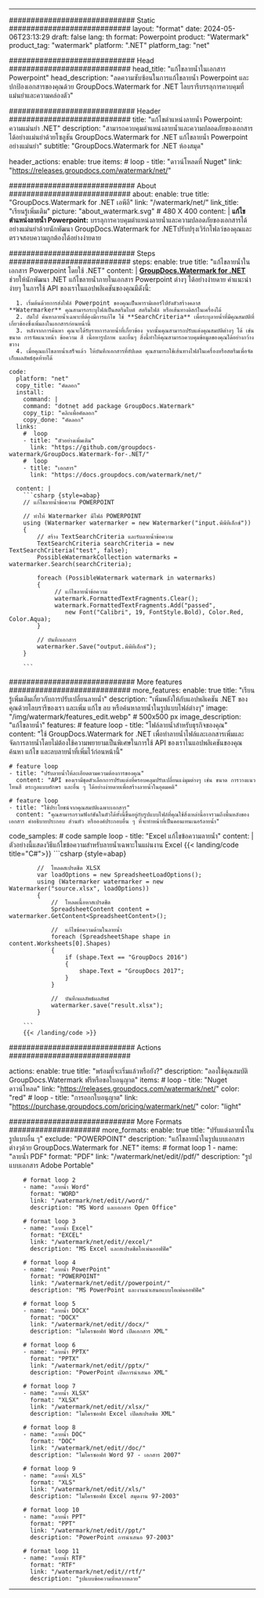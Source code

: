 
---
############################# Static ############################
layout: "format"
date:  2024-05-06T23:13:29
draft: false
lang: th
format: Powerpoint
product: "Watermark"
product_tag: "watermark"
platform: ".NET"
platform_tag: "net"

############################# Head ############################
head_title: "แก้ไขลายน้ำในเอกสาร Powerpoint"
head_description: "ลดความซับซ้อนในการแก้ไขลายน้ำ Powerpoint และปกป้องเอกสารของคุณด้วย GroupDocs.Watermark for .NET ไลบรารีบรรลุการควบคุมที่แม่นยำและความคล่องตัว"

############################# Header ############################
title: "แก้ไขตำแหน่งลายน้ำ Powerpoint: ความแม่นยำ .NET" 
description: "สามารถควบคุมตำแหน่งลายน้ำและความปลอดภัยของเอกสารได้อย่างแม่นยำด้วยโซลูชัน GroupDocs.Watermark for .NET แก้ไขลายน้ำ Powerpoint อย่างแม่นยำ"
subtitle: "GroupDocs.Watermark for .NET ห้องสมุด" 

header_actions:
  enable: true
  items:
    #  loop
    - title: "ดาวน์โหลดที่ Nuget"
      link: "https://releases.groupdocs.com/watermark/net/"
      
############################# About ############################
about:
    enable: true
    title: "GroupDocs.Watermark for .NET เอพีอี"
    link: "/watermark/net/"
    link_title: "เรียนรู้เพิ่มเติม"
    picture: "about_watermark.svg" # 480 X 400
    content: |
       **แก้ไขตำแหน่งลายน้ำ Powerpoint:** บรรลุการควบคุมตำแหน่งลายน้ำและความปลอดภัยของเอกสารได้อย่างแม่นยำด้วยนักพัฒนา GroupDocs.Watermark for .NETปรับปรุงเวิร์กโฟลว์ของคุณและตรวจสอบความถูกต้องได้อย่างง่ายดาย

############################# Steps ############################
steps:
    enable: true
    title: "แก้ไขลายน้ำในเอกสาร Powerpoint โดยใช้ .NET"
    content: |
      **[GroupDocs.Watermark for .NET](https://products.groupdocs.com/watermark/net/)** ช่วยให้นักพัฒนา .NET แก้ไขลายน้ำภายในเอกสาร Powerpoint ต่างๆ ได้อย่างง่ายดาย คำแนะนำง่ายๆ ในการใช้ API ของเราในแอปพลิเคชันของคุณมีดังนี้:
      
      1. เริ่มต้นด้วยการส่งไฟล์ Powerpoint ของคุณเป็นพารามิเตอร์ไปยังตัวสร้างคลาส **Watermarker** คุณสามารถระบุไฟล์เป็นสตรีมไบต์ สตรีมไฟล์ หรือเส้นทางดิสก์ในเครื่องได้
      2. ถัดไป ค้นหาลายน้ำเฉพาะที่ต้องมีการแก้ไข ใช้ **SearchCriteria** เพื่อระบุลายน้ำที่มีคุณสมบัติที่เกี่ยวข้องซึ่งเพิ่มลงในเอกสารก่อนหน้านี้
      3. หลังจากการค้นหา คุณจะได้รับรายการลายน้ำที่เกี่ยวข้อง จากนั้นคุณสามารถปรับแต่งคุณสมบัติต่างๆ ได้ เช่น ขนาด การจัดแนวหน้า ข้อความ สี เนื้อหารูปภาพ และอื่นๆ สิ่งนี้ทำให้คุณสามารถควบคุมข้อมูลของคุณได้อย่างกว้างขวาง
      4. เมื่อคุณแก้ไขลายน้ำเสร็จแล้ว ให้บันทึกเอกสารที่อัปเดต คุณสามารถใช้เส้นทางไฟล์ในเครื่องหรือสตรีมเพื่อจัดเก็บผลลัพธ์สุดท้ายได้
   
    code:
      platform: "net"
      copy_title: "คัดลอก"
      install:
        command: |
        command: "dotnet add package GroupDocs.Watermark"
        copy_tip: "คลิกเพื่อคัดลอก"
        copy_done: "คัดลอก"
      links:
        #  loop
        - title: "ตัวอย่างเพิ่มเติม"
          link: "https://github.com/groupdocs-watermark/GroupDocs.Watermark-for-.NET/"
        #  loop
        - title: "เอกสาร"
          link: "https://docs.groupdocs.com/watermark/net/"
          
      content: |
        ```csharp {style=abap}
        // แก้ไขลายน้ำข้อความ POWERPOINT

        // ทำให้ Watermarker มีไฟล์ POWERPOINT
        using (Watermarker watermarker = new Watermarker("input.พีพีทีเอ็กซ์"))
        {
            // สร้าง TextSearchCriteria และรับลายน้ำข้อความ
            TextSearchCriteria searchCriteria = new TextSearchCriteria("test", false);
            PossibleWatermarkCollection watermarks = watermarker.Search(searchCriteria);

            foreach (PossibleWatermark watermark in watermarks)
            {
                 // แก้ไขลายน้ำข้อความ
                 watermark.FormattedTextFragments.Clear();
                 watermark.FormattedTextFragments.Add("passed", 
                    new Font("Calibri", 19, FontStyle.Bold), Color.Red, Color.Aqua);
            }

            // บันทึกเอกสาร
            watermarker.Save("output.พีพีทีเอ็กซ์");
        }
        
        ```            

############################# More features ############################
more_features:
  enable: true
  title: "เรียนรู้เพิ่มเติมเกี่ยวกับการปรับเปลี่ยนลายน้ำ"
  description: "เพิ่มพลังให้กับแอปพลิเคชัน .NET ของคุณด้วยไลบรารีของเรา และเพิ่ม แก้ไข ลบ หรือค้นหาลายน้ำในรูปแบบไฟล์ต่างๆ"
  image: "/img/watermark/features_edit.webp" # 500x500 px
  image_description: "แก้ไขลายน้ำ"
  features:
    # feature loop
    - title: "ไฟล์ลายน้ำสำหรับธุรกิจของคุณ"
      content: "ใช้ GroupDocs.Watermark for .NET เพื่อทำลายน้ำไฟล์และเอกสารเพิ่มและจัดการลายน้ำโดยไม่ต้องใช้ความพยายามเป็นพิเศษในการใช้ API ของเราในแอปพลิเคชันของคุณค้นหา แก้ไข และลบลายน้ำที่เพิ่มไว้ก่อนหน้านี้"

    # feature loop
    - title: "ปรับลายน้ำให้ละเอียดตามความต้องการของคุณ"
      content: "API ของเรามีชุดตัวเลือกการปรับแต่งที่ครอบคลุมปรับเปลี่ยนแง่มุมต่างๆ เช่น ขนาด การวางแนวโทนสี ตระกูลแบบอักษร และอื่น ๆ ได้อย่างง่ายดายเพื่อสร้างลายน้ำในอุดมคติ"

    # feature loop
    - title: "ใช้ประโยชน์จากคุณสมบัติเฉพาะเอกสาร"
      content: "คุณสามารถรวมฟังก์ชันในตัวได้ทั้งนี้ขึ้นอยู่กับรูปแบบไฟล์ที่คุณใช้สิ่งเหล่านี้อาจรวมถึงพื้นหลังของเอกสาร คำอธิบายประกอบ ส่วนหัว หรือองค์ประกอบอื่น ๆ ที่จะทำหน้าที่เป็นคอนเทนเนอร์ลายน้ำ"
      
  code_samples:
    # code sample loop
    - title: "Excel แก้ไขข้อความลายน้ำ"
      content: |
        ตัวอย่างนี้แสดงวิธีแก้ไขข้อความสำหรับลายน้ำเฉพาะในแผ่นงาน Excel
        {{< landing/code title="C#">}}
        ```csharp {style=abap}
        
            //  โหลดสเปรดชีต XLSX
            var loadOptions = new SpreadsheetLoadOptions();
            using (Watermarker watermarker = new Watermarker("source.xlsx", loadOptions))
            {
                //  โหลดเนื้อหาสเปรดชีต
                SpreadsheetContent content = watermarker.GetContent<SpreadsheetContent>();

                //  แก้ไขข้อความด้านในลายน้ำ
                foreach (SpreadsheetShape shape in content.Worksheets[0].Shapes)
                {
                    if (shape.Text == "GroupDocs 2016")
                    {
                        shape.Text = "GroupDocs 2017";
                    }
                }

                //  บันทึกผลลัพธ์ผลลัพธ์
                watermarker.save("result.xlsx");
            }

        ```
        {{< /landing/code >}}


############################# Actions ############################

actions:
  enable: true
  title: "พร้อมที่จะเริ่มแล้วหรือยัง?"
  description: "ลองใช้คุณสมบัติ GroupDocs.Watermark ฟรีหรือขอใบอนุญาต"
  items:
    #  loop
    - title: "Nuget ดาวน์โหลด"
      link: "https://releases.groupdocs.com/watermark/net/"
      color: "red"
        #  loop
    - title: "การออกใบอนุญาต"
      link: "https://purchase.groupdocs.com/pricing/watermark/net/"
      color: "light"


############################# More Formats #####################
more_formats:
    enable: true
    title: "ปรับแต่งลายน้ำในรูปแบบอื่น ๆ"
    exclude: "POWERPOINT"
    description: "แก้ไขลายน้ำในรูปแบบเอกสารต่างๆด้วย GroupDocs.Watermark for .NET"
    items: 
        # format loop 1
        - name: "ลายน้ำ PDF"
          format: "PDF"
          link: "/watermark/net/edit//pdf/"
          description: "รูปแบบเอกสาร Adobe Portable"

        # format loop 2
        - name: "ลายน้ำ Word"
          format: "WORD"
          link: "/watermark/net/edit//word/"
          description: "MS Word และเอกสาร Open Office"
          
        # format loop 3
        - name: "ลายน้ำ Excel"
          format: "EXCEL"
          link: "/watermark/net/edit//excel/"
          description: "MS Excel และสเปรดชีตโอเพ่นออฟฟิศ"

        # format loop 4
        - name: "ลายน้ำ PowerPoint"
          format: "POWERPOINT"
          link: "/watermark/net/edit//powerpoint/"
          description: "MS PowerPoint และงานนำเสนอแบบโอเพ่นออฟฟิศ"

        # format loop 5
        - name: "ลายน้ำ DOCX"
          format: "DOCX"
          link: "/watermark/net/edit//docx/"
          description: "ไมโครซอฟท์ Word เปิดเอกสาร XML"
          
        # format loop 6
        - name: "ลายน้ำ PPTX"
          format: "PPTX"
          link: "/watermark/net/edit//pptx/"
          description: "PowerPoint เปิดการนำเสนอ XML"
          
        # format loop 7
        - name: "ลายน้ำ XLSX"
          format: "XLSX"
          link: "/watermark/net/edit//xlsx/"
          description: "ไมโครซอฟท์ Excel เปิดสเปรดชีต XML"

        # format loop 8
        - name: "ลายน้ำ DOC"
          format: "DOC"
          link: "/watermark/net/edit//doc/"
          description: "ไมโครซอฟท์ Word 97 - เอกสาร 2007"

        # format loop 9
        - name: "ลายน้ำ XLS"
          format: "XLS"
          link: "/watermark/net/edit//xls/"
          description: "ไมโครซอฟท์ Excel สมุดงาน 97-2003"

        # format loop 10
        - name: "ลายน้ำ PPT"
          format: "PPT"
          link: "/watermark/net/edit//ppt/"
          description: "PowerPoint การนำเสนอ 97-2003"

        # format loop 11
        - name: "ลายน้ำ RTF"
          format: "RTF"
          link: "/watermark/net/edit//rtf/"
          description: "รูปแบบข้อความที่หลากหลาย"

---